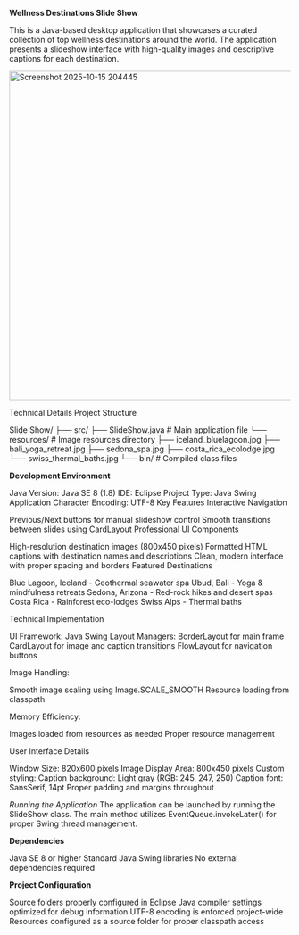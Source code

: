 **Wellness Destinations Slide Show**


This is a Java-based desktop application that showcases a curated collection of top wellness destinations around the world. 
The application presents a slideshow interface with high-quality images and descriptive captions for each destination.


<img width="803" height="590" alt="Screenshot 2025-10-15 204445" src="https://github.com/user-attachments/assets/ef331a84-17b2-4dfb-9a57-a55070c7e19a" />


Technical Details
Project Structure

Slide Show/
├── src/
├── SlideShow.java        # Main application file
└── resources/            # Image resources directory
├── iceland_bluelagoon.jpg
├── bali_yoga_retreat.jpg
├── sedona_spa.jpg
├── costa_rica_ecolodge.jpg
└── swiss_thermal_baths.jpg
└── bin/                      # Compiled class files

**Development Environment**

Java Version: Java SE 8 (1.8)
IDE: Eclipse
Project Type: Java Swing Application
Character Encoding: UTF-8
Key Features
Interactive Navigation

Previous/Next buttons for manual slideshow control
Smooth transitions between slides using CardLayout
Professional UI Components

High-resolution destination images (800x450 pixels)
Formatted HTML captions with destination names and descriptions
Clean, modern interface with proper spacing and borders
Featured Destinations

Blue Lagoon, Iceland - Geothermal seawater spa
Ubud, Bali - Yoga & mindfulness retreats
Sedona, Arizona - Red-rock hikes and desert spas
Costa Rica - Rainforest eco-lodges
Swiss Alps - Thermal baths

Technical Implementation

UI Framework: Java Swing
Layout Managers:
BorderLayout for main frame
CardLayout for image and caption transitions
FlowLayout for navigation buttons

Image Handling:

Smooth image scaling using Image.SCALE_SMOOTH
Resource loading from classpath

Memory Efficiency:

Images loaded from resources as needed
Proper resource management

User Interface Details

Window Size: 820x600 pixels
Image Display Area: 800x450 pixels
Custom styling:
Caption background: Light gray (RGB: 245, 247, 250)
Caption font: SansSerif, 14pt
Proper padding and margins throughout

*Running the Application*
The application can be launched by running the SlideShow class. The main method utilizes EventQueue.invokeLater() for proper Swing thread management.

**Dependencies**

Java SE 8 or higher
Standard Java Swing libraries
No external dependencies required

**Project Configuration**

Source folders properly configured in Eclipse
Java compiler settings optimized for debug information
UTF-8 encoding is enforced project-wide
Resources configured as a source folder for proper classpath access
